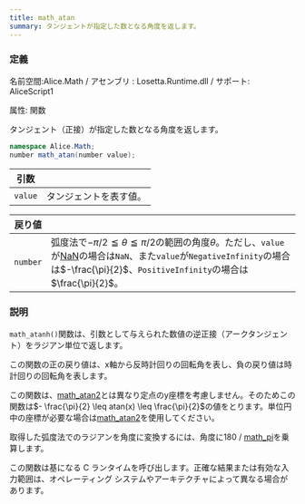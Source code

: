 ```yaml
---
title: math_atan
summary: タンジェントが指定した数となる角度を返します。
---
```


### 定義
名前空間:Alice.Math / アセンブリ : Losetta.Runtime.dll / サポート: AliceScript1

属性: 関数

タンジェント（正接）が指定した数となる角度を返します。

```cs title="AliceScript"
namespace Alice.Math;
number math_atan(number value);
```

|引数| |
|-|-|
|`value`|タンジェントを表す値。|

|戻り値| |
|-|-|
|`number`|弧度法で$-\pi/2\leqq\theta\leqq\pi/2$の範囲の角度$\theta$。ただし、`value`が[NaN](./math_isnan.md)の場合は`NaN`、また`value`が`NegativeInfinity`の場合は$-\frac{\pi}{2}$、`PositiveInfinity`の場合は$\frac{\pi}{2}$。|

### 説明
`math_atanh()`関数は、引数として与えられた数値の逆正接（アークタンジェント）をラジアン単位で返します。

この関数の正の戻り値は、x軸から反時計回りの回転角を表し、負の戻り値は時計回りの回転角を表します。

この関数は、[math_atan2](./math_atan2.md)とは異なり定点のy座標を考慮しません。そのためこの関数は$- \frac{\pi}{2} \leq atan(x) \leq \frac{\pi}{2}$の値をとります。単位円中の座標が必要な場合は[math_atan2](./math_atan2.md)を使用してください。

取得した弧度法でのラジアンを角度に変換するには、角度に180 / [math_pi](./math_pi.md)を乗算します。

この関数は基になる C ランタイムを呼び出します。正確な結果または有効な入力範囲は、オペレーティング システムやアーキテクチャによって異なる場合があります。